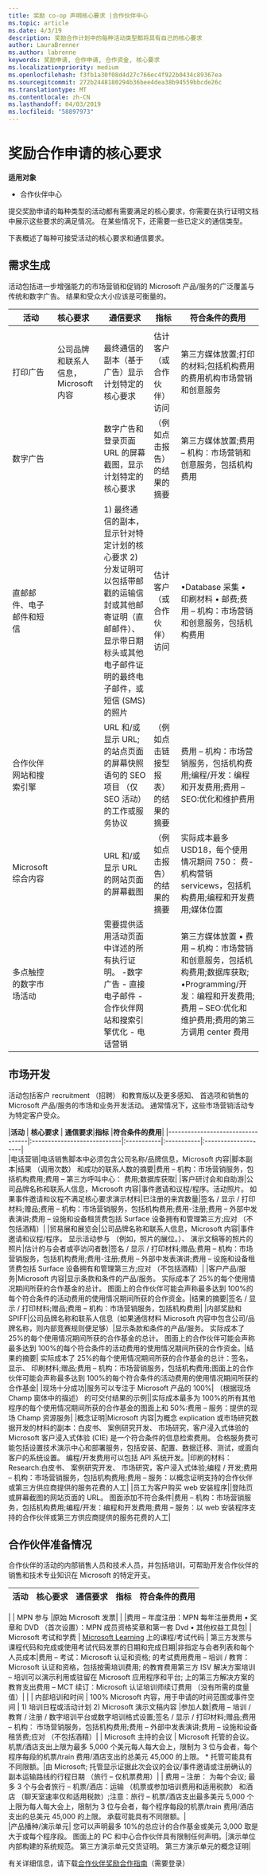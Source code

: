 ```yaml
---
title: 奖励 co-op 声明核心要求 |合作伙伴中心
ms.topic: article
ms.date: 4/3/19
description: 奖励合作计划中的每种活动类型都将具有自己的核心要求
author: LauraBrenner
ms.author: labrenne
keywords: 奖励申请, 合作申请, 合作资金, 核心要求
ms.localizationpriority: medium
ms.openlocfilehash: f3fb1a30f08d4d27c766ec4f922b0434c89367ea
ms.sourcegitcommit: 272b2448180294b36bee4dea38b94559bbcde26c
ms.translationtype: MT
ms.contentlocale: zh-CN
ms.lasthandoff: 04/03/2019
ms.locfileid: "58897973"
---
```

# <a name="core-requirements-for-incentives-co-op-claims"></a>奖励合作申请的核心要求

**适用对象**

- 合作伙伴中心

提交奖励申请的每种类型的活动都有需要满足的核心要求，你需要在执行证明文档中展示这些要求的满足情况。 在某些情况下，还需要一些已定义的通信类型。

下表概述了每种可接受活动的核心要求和通信要求。 

## <a name="demand-generation"></a>需求生成
 活动包括进一步增强能力的市场营销和促销的 Microsoft 产品/服务的广泛覆盖与传统和数字广告。 结果和受众大小应该是可衡量的。


|**活动**   |**核心要求**   |**通信要求**|**指标**  |**符合条件的费用** |
|--------------------------------------|:---------------------------------|---------|--------|----------|
        |
|打印广告 |公司品牌和联系人信息，Microsoft 内容 |最终通信的副本（基于广告）显示计划特定的核心要求|估计客户 （或合作伙伴） 访问|第三方媒体放置;打印的材料;包括机构费用的费用机构市场营销和创意服务|
|数字广告|            |数字广告和登录页面 URL 的屏幕截图，显示计划特定的核心要求|（例如点击报告） 的结果的摘要|第三方媒体放置;费用 – 机构：市场营销和创意服务，包括机构费用|  
|直邮邮件、电子邮件和短信|             |1) 最终通信的副本，显示针对特定计划的核心要求 2) 分发证明可以包括带邮戳的运输信封或其他邮寄证明（直邮邮件）、显示带日期标头或其他电子邮件证明的最终电子邮件，或短信 (SMS) 的照片|   估计客户 （或合作伙伴） 访问   |•Database 采集 • 印刷材料 • 邮费;费用 – 机构：市场营销和创意服务，包括机构费用|
|合作伙伴网站和搜索引擎||URL 和/或显示 URL; 的站点页面的屏幕快照语句的 SEO 项目 （仅 SEO 活动） 的工作或服务协议|（例如点击链接型报表） 的结果的摘要|费用 – 机构：市场营销服务，包括机构费用;编程/开发：编程和开发费用;费用 – SEO:优化和维护费用|
|Microsoft 综合内容||URL 和/或显示 URL 的网站页面的屏幕截图|（例如点击报告） 的结果的摘要|实际成本最多 USD18，每个使用情况期间 750： 费-机构营销 servicews，包括机构费用;编程和开发费用;媒体位置|
|多点触控的数字市场活动|     |需要提供适用活动页面中详述的所有执行证明。  -数字广告 - 直接电子邮件 - 合作伙伴网站和搜索引擎优化 - 电话营销||第三方媒体放置 • 费用 – 机构：市场营销和创意服务，包括机构费用;数据库获取; •Programming/开发：编程和开发费用;费用 – SEO:优化和维护费用;费用的第三方调用 center 费用

## <a name="market-development"></a>市场开发

 活动包括客户 recruitment （招聘） 和教育版以及更多感知、 首选项和销售的 Microsoft 产品/服务的市场和业务开发活动。 通常情况下，这些市场营销活动专为特定客户受众。

|**活动**           | **核心要求**    | **通信要求**|**指标** |**符合条件的费用**| 
                                                |----------------------------------|:----------------------------|:-----------|:-----------|:--------------------|   
|电话营销|电话销售脚本中必须包含公司名称/品牌信息，Microsoft 内容|脚本副本|结果 （调用次数） 和成功的联系人数的摘要|费用 – 机构：市场营销服务，包括机构费用;费用 – 第三方呼叫中心： 费用;数据库获取|
|客户研讨会和自助游|公司品牌名称和联系人信息，Microsoft 内容|事件邀请和议程/程序。活动照片。 如果事件邀请和议程不满足核心要求演示材料|已注册的来宾数量|签名 / 显示 / 打印材料;赠品;费用 – 机构：市场营销服务，包括机构费用;费用-注册;费用 – 外部中发表演讲;费用 – 设施和设备租赁费包括 Surface 设备拥有和管理第三方;应对 （不包括酒精）|
|贸易展和展览会|公司品牌名称和联系人信息，Microsoft 内容|事件邀请和议程/程序。 显示活动参与 （例如，照片的展位。）、 演示文稿等的照片的照片|估计的与会者或亭访问者数|签名 / 显示 / 打印材料;赠品;费用 – 机构：市场营销服务，包括机构费用;费用-注册;费用 – 外部中发表演讲;费用 – 设施和设备租赁费包括 Surface 设备拥有和管理第三方;应对 （不包括酒精）|
|客户产品/服务|Microsoft 内容|显示条款和条件的产品/服务。 实际成本了 25%的每个使用情况期间所获的合作基金的总计。 图面上的合作伙伴可能会声称最多达到 100%的每个符合条件的活动费用的使用情况期间所获的合作资金。|结果的摘要|签名 / 显示 / 打印材料;赠品;费用 – 机构：市场营销服务，包括机构费用|
|内部奖励和 SPIFF|公司品牌名称和联系人信息（如果通信材料 Microsoft 内容中包含公司/品牌名称，则内部竞赛规则便足够）|显示条款和条件的产品/服务。 实际成本了 25%的每个使用情况期间所获的合作基金的总计。 图面上的合作伙伴可能会声称最多达到 100%的每个符合条件的活动费用的使用情况期间所获的合作资金。|结果的摘要| 实际成本了 25%的每个使用情况期间所获的合作基金的总计：签名，显示、 印刷材料;赠品;费用 – 机构：市场营销服务，包括机构费用;图面上的合作伙伴可能会声称最多达到 100%的每个符合条件的活动费用的使用情况期间所获的合作基金|
|现场十分成功|服务可以专注于 Microsoft 产品的 100%| （根据现场 Champ 窗体中的描述） 的可交付结果的示例||实际成本最多为 100%的所有其他程序的每个使用情况期间所获的合作基金的图面上和 50%:费用 – 服务：提供的现场 Champ 资源服务|
|概念证明|Microsoft 内容|为概念 explication 或市场研究数据开发的材料的副本：白皮书、 案例研究开发、 市场研究，客户浸入式体验的 Microsoft 客户浸入式体验 (CIE) 是一个符合条件的信息检索费用。 合格服务费可能包括设置技术演示中心和部署服务，包括安装、配置、数据迁移、测试，或面向客户的系统设置。 编程/开发费用可以包括 API 系统开发。|印刷的材料：Research:白皮书、 案例研究开发、 市场研究，客户浸入式体验;编程 / 开发;费用 – 机构：市场营销服务，包括机构费用;费用 – 服务：以概念证明支持的合作伙伴或第三方供应商提供的服务花费的人工|
|员工为客户购买 web 安装程序||登陆页或屏幕截图的网站页面的 URL。 图面添加不符合条件|费用 – 机构：市场营销服务，包括机构费用;编程/开发：编程和开发费用;费用 – 服务：以 web 安装程序支持的合作伙伴或第三方供应商提供的服务花费的人工|

##  <a name="partner-readiness"></a>合作伙伴准备情况

合作伙伴的活动的内部销售人员和技术人员，并包括培训，可帮助开发合作伙伴的销售和技术专业知识在 Microsoft 的特定开支。

|           **活动**           | **核心要求**                                                                  |                    **通信要求**                   |**指标**|**符合条件的费用**|
|----------------------------------|:---------------------------------------------------------------------------------------|------------------------------------------------------------------------|-----------------|--------------|
|
|        MPN 参与         |原始 Microsoft 发票|                                                                                        |                                                                        |费用 – 年度注册：MPN 每年注册费用 • 奖章和 DVD （首次设置）：MPN 成员资格奖章和第一套 Dvd • 其他权益工具包|
|   Microsoft 考试和学费    | [Microsoft Learning](https://partner.microsoft.com/training) 上的课程/考试代码 | 第三方发票与课程代码和完成或使用考试代码发票的日期和完成日期|非指定与会者列表和每个人员成本|费用 – 考试：Microsoft 认证和资格; 的考试费用费用 – 培训 / 教育：Microsoft 认证和资格，包括按需培训费用; 的教育费用第三方 ISV 解决方案培训 – 培训可以演示利用或驻留在 Microsoft 应用程序和平台; 上的第三方解决方案的教育支出费用 – MCT 续订：Microsoft 认证培训师续订费用 （没有所需的度量值）|
                                                                       |
| 内部培训和时间 | 100% Microsoft 内容，用于申请的时间范围或事件空间               | 1) 培训日程或活动计划 2) Microsoft 演示文稿内容 |参加人数|费用 – 培训 / 教育 / 注册 / 数字培训平台或数字培训格式设置;签名 / 显示 / 打印材料;赠品;费用 – 机构： 市场营销服务，包括机构费用;费用 – 外部中发表演讲;费用 – 设施和设备租赁费;应对 （不包括酒精）|
| Microsoft 主持的会议   | Microsoft 托管的会议。 机票/酒店支出上限为最多 5,000 个美元每人每大会上，限制为 3 位与会者，每个程序每段的机票/train 费用/酒店支出的总美元 45,000 的上限。 * 托管可能具有不同限额。|由 Microsoft; 托管显示证据此次会议的会议/事件邀请或注册确认的副本运输路线的行程日期 （旅行 – 仅机票费用）| | 费用 – 注册： 为每个会议; 最多 3 个与会者旅行 – 机票/酒店：运输 （机票或参加培训费用和适用税款） 和酒店 （聊天室速率仅和适用税款）;注意：旅行 – 机票/酒店支出最多美元 5,000 个上限为每人每大会上，限制为 3 位与会者，每个程序每段的机票/train 费用/酒店支出的总美元 45,000 的上限。 承载可能具有不同限额。|                                           
|产品播种/演示单元| 您可以声明最多 10%的总应计的合作基金或美元 3,000 取是大于或每个程序段。 图面上的 PC 和中心合作伙伴具有限制任何声明。|演示单位内部构建的系统规范。 第三方演示单元交货证明。 第三方演示单元的概念证明|



 有关详细信息，请下载[合作伙伴奖励合作指南](https://assets.microsoft.com/coop-guidebook.pdf)（需要登录）
